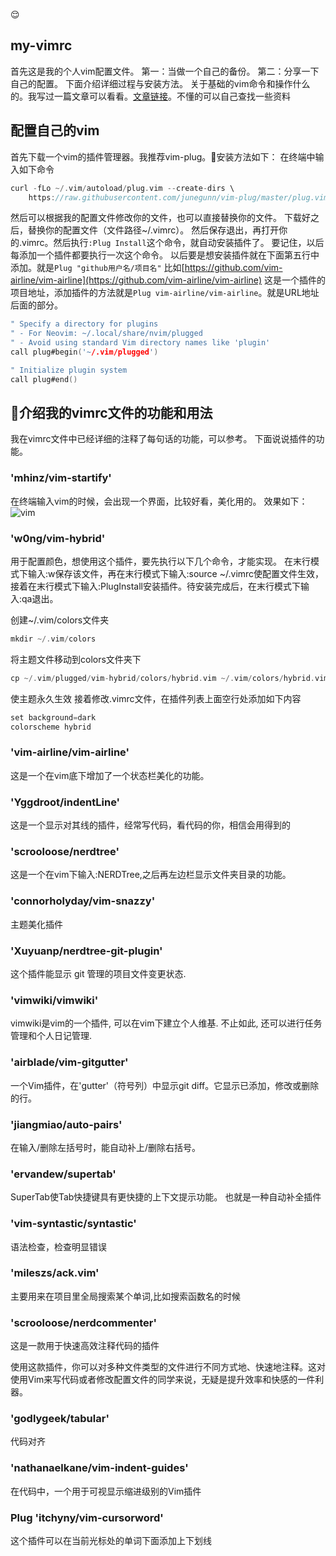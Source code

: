 :relieved:

## my-vimrc

首先这是我的个人vim配置文件。
第一：当做一个自己的备份。
第二：分享一下自己的配置。
下面介绍详细过程与安装方法。
关于基础的vim命令和操作什么的。我写过一篇文章可以看看。[文章链接](https://mengchao.xyz/index.php/archives/146/)。不懂的可以自己查找一些资料

## 配置自己的vim
首先下载一个vim的插件管理器。我推荐vim-plug。:lollipop:安装方法如下：
在终端中输入如下命令
```c
curl -fLo ~/.vim/autoload/plug.vim --create-dirs \
    https://raw.githubusercontent.com/junegunn/vim-plug/master/plug.vim
```
然后可以根据我的配置文件修改你的文件，也可以直接替换你的文件。
下载好之后，替换你的配置文件（文件路径~/.vimrc）。
然后保存退出，再打开你的.vimrc。然后执行`:Plug Install`这个命令，就自动安装插件了。
要记住，以后每添加一个插件都要执行一次这个命令。
以后要是想安装插件就在下面第五行中添加。就是`Plug "github用户名/项目名"`
比如[https://github.com/vim-airline/vim-airline](https://github.com/vim-airline/vim-airline)
这是一个插件的项目地址，添加插件的方法就是`Plug vim-airline/vim-airline`。就是URL地址后面的部分。
```c
" Specify a directory for plugins
" - For Neovim: ~/.local/share/nvim/plugged
" - Avoid using standard Vim directory names like 'plugin'
call plug#begin('~/.vim/plugged')

" Initialize plugin system
call plug#end()
```

## :watermelon:介绍我的vimrc文件的功能和用法
我在vimrc文件中已经详细的注释了每句话的功能，可以参考。
下面说说插件的功能。
### 'mhinz/vim-startify'
在终端输入vim的时候，会出现一个界面，比较好看，美化用的。
效果如下：
![vim](https://i.loli.net/2019/06/04/5cf647a07dca444223.png)

### 'w0ng/vim-hybrid'
用于配置颜色，想使用这个插件，要先执行以下几个命令，才能实现。
在末行模式下输入:w保存该文件，再在末行模式下输入:source ~/.vimrc使配置文件生效，接着在末行模式下输入:PlugInstall安装插件。待安装完成后，在末行模式下输入:qa退出。

创建~/.vim/colors文件夹
```c
mkdir ~/.vim/colors
```
将主题文件移动到colors文件夹下
```c
cp ~/.vim/plugged/vim-hybrid/colors/hybrid.vim ~/.vim/colors/hybrid.vim
```

使主题永久生效
接着修改.vimrc文件，在插件列表上面空行处添加如下内容
```c
set background=dark
colorscheme hybrid
```
### 'vim-airline/vim-airline'
这是一个在vim底下增加了一个状态栏美化的功能。

### 'Yggdroot/indentLine'
这是一个显示对其线的插件，经常写代码，看代码的你，相信会用得到的

### 'scrooloose/nerdtree'
这是一个在vim下输入:NERDTree,之后再左边栏显示文件夹目录的功能。

### 'connorholyday/vim-snazzy'
主题美化插件

### 'Xuyuanp/nerdtree-git-plugin'
这个插件能显示 git 管理的项目文件变更状态.

### 'vimwiki/vimwiki'
vimwiki是vim的一个插件, 可以在vim下建立个人维基. 不止如此, 还可以进行任务管理和个人日记管理.

### 'airblade/vim-gitgutter'
一个Vim插件，在'gutter'（符号列）中显示git diff。它显示已添加，修改或删除的行。

### 'jiangmiao/auto-pairs'
在输入/删除左括号时，能自动补上/删除右括号。

### 'ervandew/supertab'
SuperTab使Tab快捷键具有更快捷的上下文提示功能。 也就是一种自动补全插件

### 'vim-syntastic/syntastic'
语法检查，检查明显错误

### 'mileszs/ack.vim'
主要用来在项目里全局搜索某个单词,比如搜索函数名的时候

### 'scrooloose/nerdcommenter'
这是一款用于快速高效注释代码的插件

使用这款插件，你可以对多种文件类型的文件进行不同方式地、快速地注释。这对使用Vim来写代码或者修改配置文件的同学来说，无疑是提升效率和快感的一件利器。

### 'godlygeek/tabular'
代码对齐

### 'nathanaelkane/vim-indent-guides'
在代码中，一个用于可视显示缩进级别的Vim插件

###  Plug 'itchyny/vim-cursorword'
这个插件可以在当前光标处的单词下面添加上下划线
